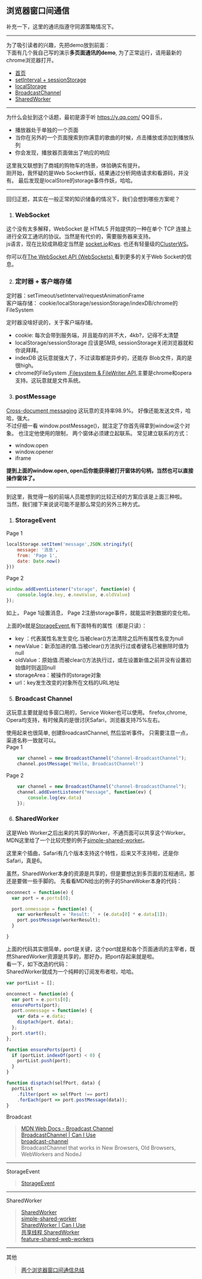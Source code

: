 ## 浏览器窗口间通信

补充一下，这里的通讯指遵守同源策略情况下。   

-------

为了吸引读者的兴趣，先把demo放到前面：   
下面有几个我自己写的演示**多页面通讯的demo**, 为了正常运行，请用最新的chrome浏览器打开。

* [首页](https://xiangwenhu.github.io/page-communication/)
* [setInterval + sessionStorage](https://xiangwenhu.github.io/page-communication/setInterval/index.html)
* [localStorage](https://xiangwenhu.github.io/page-communication/localStorage/index.html)
* [BroadcastChannel](https://xiangwenhu.github.io/page-communication/BroadcastChannel/index.html)
* [SharedWorker](https://xiangwenhu.github.io/page-communication/SharedWorker/index.html)

------

为什么会扯到这个话题，最初是源于听 https://y.qq.com/ QQ音乐，
*  播放器处于单独的一个页面 
*  当你在另外的一个页面搜索到你满意的歌曲的时候，点击播放或添加到播放队列
*  你会发现，播放器页面做出了响应的响应

这里我又联想到了商城的购物车的场景，体验确实有提升。   
刚开始，我怀疑的是Web Socket作妖，结果通过分析网络请求和看源码，并没有。 最后发现是localStore的storage事件作妖，哈哈。     

------
回归正题，其实在一般正常的知识储备的情况下，我们会想到哪些方案呢？

1. ### WebSocket
  这个没有太多解释，WebSocket 是 HTML5 开始提供的一种在单个 TCP 连接上进行全双工通讯的协议。当然是有代价的，需要服务器来支持。  
  js语言，现在比较成熟稳定当然是 [socket.io](https://github.com/socketio/socket.io)和[ws](https://github.com/websockets/ws). 也还有轻量级的[ClusterWS](https://github.com/ClusterWS/ClusterWS)。

你可以在[The WebSocket API (WebSockets)
](https://developer.mozilla.org/en-US/docs/Web/API/WebSockets_API)看到更多的关于Web Socket的信息。

2. ### 定时器 + 客户端存储

 定时器：setTimeout/setInterval/requestAnimationFrame    
 客户端存储： cookie/localStorage/sessionStorage/indexDB/chrome的FileSystem   

 定时器没啥好说的，关于客户端存储。
* cookie: 每次会带到服务端，并且能存的并不大，4kb?，记得不太清楚
* localStorage/sessionStorage 应该是5MB, sessionStorage关闭浏览器就和你说拜拜。
* indexDB 这玩意就强大了，不过读取都是异步的，还能存 Blob文件，真的是很high。
* chrome的FileSystem ,[Filesystem & FileWriter API](https://caniuse.com/#search=fileSystem),主要是chrome和opera支持。这玩意就是文件系统。



3.  ### postMessage
[Cross-document messaging](https://caniuse.com/#search=postMessage) 这玩意的支持率98.9%。 好像还能发送文件，哈哈，强大。   
不过仔细一看 window.postMessage()，就注定了你首先得拿到window这个对象。 也注定他使用的限制， 两个窗体必须建立起联系。 常见建立联系的方式：
* window.open
* window.opener
* iframe

**提到上面的window.open,  open后你能获得被打开窗体的句柄，当然也可以直接操作窗体了。**

-------------------

到这里，我觉得一般的前端人员能想到的比较正经的方案应该是上面三种啦。   
当然，我们接下来说说可能不是那么常见的另外三种方式。


1. ### StorageEvent
Page 1
```js
localStorage.setItem('message',JSON.stringify({
    message: '消息'，
    from: 'Page 1',
    date: Date.now()
}))
```

Page 2
```js
window.addEventListener("storage", function(e) {
    console.log(e.key, e.newValue, e.oldValue)
});
```
如上， Page 1设置消息， Page 2注册storage事件，就能监听到数据的变化啦。


上面的e就是[StorageEvent](https://developer.mozilla.org/en-US/docs/Web/API/StorageEvent),有下面特有的属性（都是只读）：
* key ：代表属性名发生变化.当被clear()方法清除之后所有属性名变为null
* newValue：新添加进的值.当被clear()方法执行过或者键名已被删除时值为null
* oldValue：原始值.而被clear()方法执行过，或在设置新值之前并没有设置初始值时则返回null
* storageArea：被操作的storage对象
* url：key发生改变的对象所在文档的URL地址


5. ### Broadcast Channel
这玩意主要就是给多窗口用的，Service Woker也可以使用。 firefox,chrome, Opera均支持，有时候真的是很讨厌Safari，浏览器支持75%左右。

使用起来也很简单, 创建BroadcastChannel, 然后监听事件。 只需要注意一点，渠道名称一致就可以。   
Page 1
```js
    var channel = new BroadcastChannel("channel-BroadcastChannel");
    channel.postMessage('Hello, BroadcastChannel!')
```
Page 2
```js
    var channel = new BroadcastChannel("channel-BroadcastChannel");
    channel.addEventListener("message", function(ev) {
        console.log(ev.data)
    });
```

6. ### SharedWorker
这是Web Worker之后出来的共享的Worker，不通页面可以共享这个Worker。  
MDN这里给了一个比较完整的例子[simple-shared-worker](https://github.com/mdn/simple-shared-worker)。   

这里来个插曲，Safari有几个版本支持这个特性，后来又不支持啦，还是你Safari，真是6。

虽然，SharedWorker本身的资源是共享的，但是要想达到多页面的互相通讯，那还是要做一些手脚的。
先看看MDN给出的例子的ShareWoker本身的代码：
```js
onconnect = function(e) {
  var port = e.ports[0];

  port.onmessage = function(e) {
    var workerResult = 'Result: ' + (e.data[0] * e.data[1]);
    port.postMessage(workerResult);
  }

}
```
上面的代码其实很简单，port是关键，这个port就是和各个页面通讯的主宰者，既然SharedWorker资源是共享的，那好办，把port存起来就是啦。   
看一下，如下改造的代码：    
SharedWorker就成为一个纯粹的订阅发布者啦，哈哈。
```js
var portList = [];

onconnect = function(e) {
  var port = e.ports[0];
  ensurePorts(port);
  port.onmessage = function(e) {
    var data = e.data;
    disptach(port, data);
  };
  port.start();
};

function ensurePorts(port) {
  if (portList.indexOf(port) < 0) {
    portList.push(port);
  }
}

function disptach(selfPort, data) {
  portList
    .filter(port => selfPort !== port)
    .forEach(port => port.postMessage(data));
}

```


Broadcast
>[MDN Web Docs - Broadcast Channel](https://developer.mozilla.org/en-US/docs/Web/API/BroadcastChannel)    
[BroadcastChannel | Can I Use](https://caniuse.com/#search=BroadcastChannel)    
[broadcast-channel](https://github.com/pubkey/broadcast-channel)    
 BroadcastChannel that works in New Browsers, Old Browsers, WebWorkers and NodeJ   
--------

StorageEvent   
>[StorageEvent](https://developer.mozilla.org/en-US/docs/Web/API/StorageEvent)  

------

SharedWorker

>[SharedWorker](https://developer.mozilla.org/en-US/docs/Web/API/SharedWorker)    
[simple-shared-worker](https://github.com/mdn/simple-shared-worker/blob/gh-pages/worker.js)     
[SharedWorker | Can I Use](https://caniuse.com/#search=SharedWorker)   
[共享线程 SharedWorker](https://blog.csdn.net/qq_38177681/article/details/82048895)   
[feature-shared-web-workers](https://webkit.org/status/#feature-shared-web-workers) 
------


其他
>[两个浏览器窗口间通信总结](https://segmentfault.com/a/1190000016927268)      
